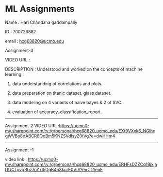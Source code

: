 # ML Assignments 


Name : Hari Chandana gaddampally


ID : 700726882


email : hxg68820@ucmo.edu

Assignment-3

 VIDEO URL :
 

DESCRIPTION : Understood and worked on the concepts of  machine learning :

1. data understanding of correlations and plots.

2. data preparation on titanic dataset, glass dataset.

3. data modeling on 4 variants of naive bayes & 2 of SVC.

4. evaluation of accuracy, classification_report.

-----------------------------------------------------------------------------------------------------------------------------------------------------------------------

Assignment-2
 VIDEO URL :https://ucmo0-my.sharepoint.com/:v:/g/personal/hxg68820_ucmo_edu/EXt9VXxk6_NGlhqgWVBo8dABCR8QoBm5KNZSVdlsyZ0tVg?e=dwHHm4

-----------------------------------------------------------------------------------------------------------------------------------------------------------------------

Assignment -1

video link : https://ucmo0-my.sharepoint.com/:v:/g/personal/hxg68820_ucmo_edu/ERHFsDZZCq1BjxjaDUCTgvgBbz7oYx3jOgB4n8kurE0VIA?e=zTYeoF


